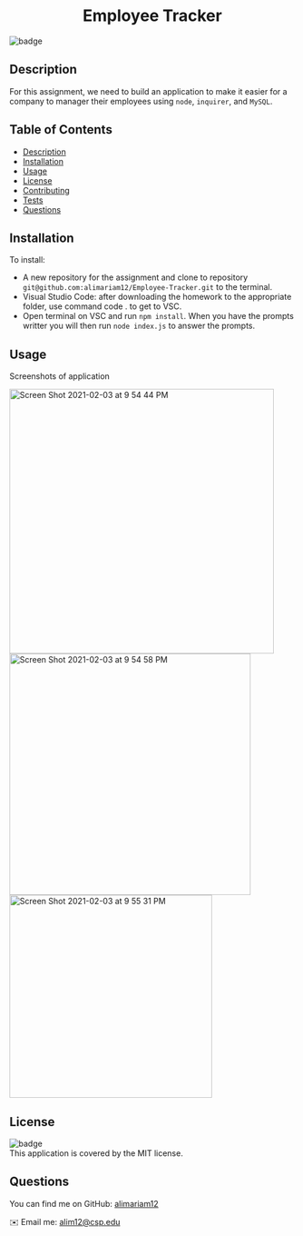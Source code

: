 <h1 align="center">Employee Tracker </h1>
  
  ![badge](https://img.shields.io/badge/license-MIT-green)<br />

  ## Description
   For this assignment, we need to build an application to make it easier for a company to manager their employees using `node`, `inquirer`, and `MySQL`.
  ## Table of Contents
  - [Description](#description)
  - [Installation](#installation)
  - [Usage](#usage)
  - [License](#license)
  - [Contributing](#contributing)
  - [Tests](#tests)
  - [Questions](#questions)
  ## Installation
  To install:
  - A new repository for the assignment and clone to repository `git@github.com:alimariam12/Employee-Tracker.git` to the terminal.
  - Visual Studio Code: after downloading the homework to the appropriate folder, use command code . to get to VSC.
  - Open terminal on VSC and run `npm install`. When you have the prompts writter you will then run `node index.js` to answer the prompts.
  ## Usage
  Screenshots of application
  
<img width="466" alt="Screen Shot 2021-02-03 at 9 54 44 PM" src="https://user-images.githubusercontent.com/71665063/106842988-9f4b2280-666a-11eb-9b7c-9fe523322a41.png">
<img width="425" alt="Screen Shot 2021-02-03 at 9 54 58 PM" src="https://user-images.githubusercontent.com/71665063/106842991-a07c4f80-666a-11eb-9b40-b9caa0c8661f.png">
<img width="357" alt="Screen Shot 2021-02-03 at 9 55 31 PM" src="https://user-images.githubusercontent.com/71665063/106842995-a2461300-666a-11eb-8aaf-b8b7a56ee360.png">
  
  ## License
  ![badge](https://img.shields.io/badge/license-MIT-green)
  <br />
  This application is covered by the MIT license. 
  
  ## Questions

  You can find me on GitHub: 
  [alimariam12](https://github.com/alimariam12)
  
  ✉️ Email me: alim12@csp.edu
      
